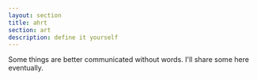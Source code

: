 ```yaml
---
layout: section
title: ahrt
section: art
description: define it yourself
---
```


Some things are better communicated without words. I'll share some here eventually.